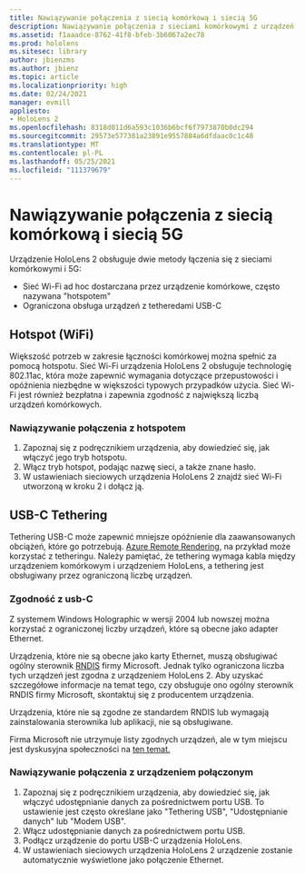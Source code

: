 ```yaml
---
title: Nawiązywanie połączenia z siecią komórkową i siecią 5G
description: Nawiązywanie połączenia z sieciami komórkowymi z urządzeń HoloLens rzeczywistości mieszanej.
ms.assetid: f1aaadce-8762-41f8-bfeb-3b6067a2ec78
ms.prod: hololens
ms.sitesec: library
author: jbienzms
ms.author: jbienz
ms.topic: article
ms.localizationpriority: high
ms.date: 02/24/2021
manager: evmill
appliesto:
- HoloLens 2
ms.openlocfilehash: 8318d011d6a593c1036b6bcf6f7973870b0dc294
ms.sourcegitcommit: 29573e577381a23891e9557884a6dfdaac0c1c48
ms.translationtype: MT
ms.contentlocale: pl-PL
ms.lasthandoff: 05/25/2021
ms.locfileid: "111379679"
---
```

# <a name="connect-to-cellular-and-5g"></a>Nawiązywanie połączenia z siecią komórkową i siecią 5G

Urządzenie HoloLens 2 obsługuje dwie metody łączenia się z sieciami komórkowymi i 5G:

- Sieć Wi-Fi ad hoc dostarczana przez urządzenie komórkowe, często nazywana "hotspotem"
- Ograniczona obsługa urządzeń z tetheredami USB-C

## <a name="hotspot-wifi"></a>Hotspot (WiFi)

Większość potrzeb w zakresie łączności komórkowej można spełnić za pomocą hotspotu. Sieć Wi-Fi urządzenia HoloLens 2 obsługuje technologię 802.11ac, która może zapewnić wymagania dotyczące przepustowości i opóźnienia niezbędne w większości typowych przypadków użycia. Sieć Wi-Fi jest również bezpłatna i zapewnia zgodność z największą liczbą urządzeń komórkowych.

### <a name="connecting-to-a-hotspot"></a>Nawiązywanie połączenia z hotspotem

1. Zapoznaj się z podręcznikiem urządzenia, aby dowiedzieć się, jak włączyć jego tryb hotspotu.
1. Włącz tryb hotspot, podając nazwę sieci, a także znane hasło.
1. W ustawieniach sieciowych urządzenia HoloLens 2 znajdź sieć Wi-Fi utworzoną w kroku 2 i dołącz ją.

## <a name="usb-c-tethering"></a>USB-C Tethering

Tethering USB-C może zapewnić mniejsze opóźnienie dla zaawansowanych obciążeń, które go potrzebują. [Azure Remote Rendering](https://azure.microsoft.com/services/remote-rendering), na przykład może korzystać z tetheringu. Należy pamiętać, że tethering wymaga kabla między urządzeniem komórkowym i urządzeniem HoloLens, a tethering jest obsługiwany przez ograniczoną liczbę urządzeń.

### <a name="usb-c-compatibility"></a>Zgodność z usb-C

Z systemem Windows Holographic w wersji 2004 lub nowszej można korzystać z ograniczonej liczby urządzeń, które są obecne jako adapter Ethernet.

Urządzenia, które nie są obecne jako karty Ethernet, muszą obsługiwać ogólny sterownik [RNDIS](https://docs.microsoft.com/windows-hardware/drivers/network/overview-of-remote-ndis--rndis-) firmy Microsoft. Jednak tylko ograniczona liczba tych urządzeń jest zgodna z urządzeniem HoloLens 2. Aby uzyskać szczegółowe informacje na temat tego, czy obsługuje ono ogólny sterownik RNDIS firmy Microsoft, skontaktuj się z producentem urządzenia.

Urządzenia, które nie są zgodne ze standardem RNDIS lub wymagają zainstalowania sterownika lub aplikacji, nie są obsługiwane.

Firma Microsoft nie utrzymuje listy zgodnych urządzeń, ale w tym miejscu jest dyskusyjna społeczności na [ten temat.](https://aka.ms/HLCommunityCell)

### <a name="connecting-to-a-tethered-device"></a>Nawiązywanie połączenia z urządzeniem połączonym

1. Zapoznaj się z podręcznikiem urządzenia, aby dowiedzieć się, jak włączyć udostępnianie danych za pośrednictwem portu USB. To ustawienie jest często określane jako "Tethering USB", "Udostępnianie danych" lub "Modem USB".
1. Włącz udostępnianie danych za pośrednictwem portu USB.
1. Podłącz urządzenie do portu USB-C urządzenia HoloLens.
1. W ustawieniach sieciowych urządzenia HoloLens 2 urządzenie zostanie automatycznie wyświetlone jako połączenie Ethernet.
